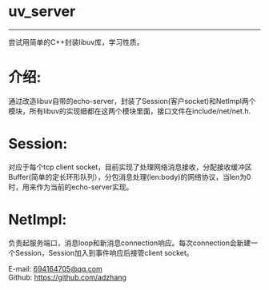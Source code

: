 # uv_server
-------
尝试用简单的C++封装libuv库，学习性质。<br>

# <i class="icon-hdd"></i>介绍:<br>
通过改造libuv自带的echo-server，封装了Session(客户socket)和NetImpl两个模块，所有libuv的实现细都在这两个模块里面，接口文件在include/net/net.h.<br>

# Session:<br>
对应于每个tcp client socket，目前实现了处理网络消息接收，分配接收缓冲区Buffer(简单的定长环形队列），分包消息处理(len:body)的网络协议，当len为0时，用来作为当前的echo-server实现。<br>

# NetImpl:<br>
负责起服务端口，消息loop和新消息connection响应。每次connection会新建一个Session，Session加入到事件响应后接管client socket。<br>

E-mail: 694164705@qq.com<br>
Github: https://github.com/adzhang<br>
